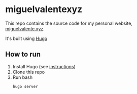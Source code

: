 # miguelvalentexyz

This repo contains the source code for my personal website, [miguelvalente.xyz](https://miguelvalente.xyz).

It's built using [Hugo](https://gohugo.io)

## How to run

1. Install Hugo (see [instructions](https://gohugo.io/getting-started/installing/))
2. Clone this repo
3. Run bash
    ```
    hugo server
    ```


